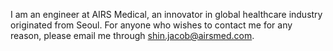I am an engineer at AIRS Medical, an innovator in global healthcare industry originated from Seoul. For anyone who wishes to contact me for any reason, please email me through shin.jacob@airsmed.com.
